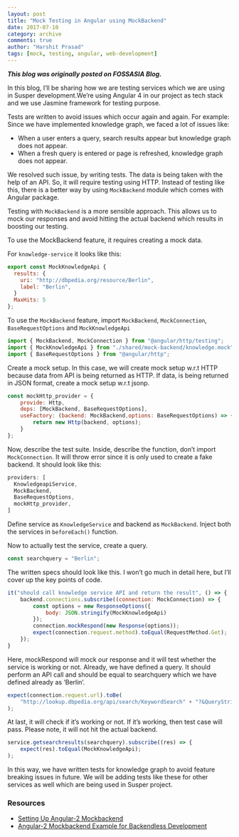 ```yaml
---
layout: post
title: "Mock Testing in Angular using MockBackend"
date: 2017-07-10
category: archive
comments: true
author: "Harshit Prasad"
tags: [mock, testing, angular, web-development]
---
```



***This blog was originally posted on FOSSASIA Blog.***

In this blog, I’ll be sharing how we are testing services which we are using in Susper development.We’re using Angular 4 in our project as tech stack and we use Jasmine framework for testing purpose.

Tests are written to avoid issues which occur again and again. For example: Since we have implemented knowledge graph, we faced a lot of issues like:

 - When a user enters a query, search results appear but knowledge graph does not appear.
 - When a fresh query is entered or page is refreshed, knowledge graph does not appear.

We resolved such issue, by writing tests. The data is being taken with the help of an API. So, it will require testing using HTTP. Instead of testing like this, there is a better way by using `MockBackend` module which comes with Angular package.

Testing with `MockBackend` is a more sensible approach. This allows us to mock our responses and avoid hitting the actual backend which results in boosting our testing.

To use the MockBackend feature, it requires creating a mock data.

For `knowledge-service` it looks like this:
```js
export const MockKnowledgeApi {
  results: {
    uri: "http://dbpedia.org/resource/Berlin",
    label: "Berlin",
  }
  MaxHits: 5
};
```

To use the `MockBackend` feature, import `MockBackend`, `MockConnection`, `BaseRequestOptions` and `MockKnowledgeApi`

```ts
import { MockBackend, MockConnection } from "@angular/http/testing";
import { MockKnowledgeApi } from "./shared/mock-backend/knowledge.mock";
import { BaseRequestOptions } from "@angular/http";
```

Create a mock setup. In this case, we will create mock setup w.r.t HTTP because data from API is being returned as HTTP. If data, is being returned in JSON format, create a mock setup w.r.t jsonp.

```js
const mockHttp_provider = {
    provide: Http,
    deps: [MockBackend, BaseRequestOptions],
    useFactory: (backend: MockBackend,options: BaseRequestOptions) => {
        return new Http(backend, options);
    }
};
```

Now, describe the test suite. Inside, describe the function, don’t import `MockConnection`. It will throw error since it is only used to create a fake backend. It should look like this:

```js
providers: [
  KnowledgeapiService,
  MockBackend,
  BaseRequestOptions,
  mockHttp_provider,
]
```

Define service as `KnowledgeService` and backend as `MockBackend`. Inject both the services in `beforeEach()` function.

Now to actually test the service, create a query.
```js
const searchquery = "Berlin";
```

The written specs should look like this. I won’t go much in detail here, but I’ll cover up the key points of code.
```js
it("should call knowledge service API and return the result", () => {
    backend.connections.subscribe((connection: MockConnection) => {
        const options = new ResponseOptions({
            body: JSON.stringify(MockKnowledgeApi)
        });
        connection.mockRespond(new Response(options));
        expect(connection.request.method).toEqual(RequestMethod.Get);
    });
}
```

Here, mockRespond will mock our response and it will test whether the service is working or not. Already, we have defined a query.
It should perform an API call and should be equal to searchquery which we have defined already as ‘Berlin’.

```js
expect(connection.request.url).toBe(
    "http://lookup.dbpedia.org/api/search/KeywordSearch" + "?&QueryString=${searchquery}"
);
```

At last, it will check if it’s working or not. If it’s working, then test case will pass. Please note, it will not hit the actual backend.

```js
service.getsearchresults(searchquery).subscribe((res) => {
    expect(res).toEqual(MockKnowledgeApi);
);
```

In this way, we have written tests for knowledge graph to avoid feature breaking issues in future. We will be adding tests like these for other services as well which are being used in Susper project.

### Resources
- [Setting Up Angular-2 Mockbackend](https://keyholesoftware.com/2017/01/09/setting-up-angular-2-mockbackend/)
- [Angular-2 Mockbackend Example for Backendless Development](http://jasonwatmore.com/post/2016/11/24/angular-2-mockbackend-example-for-backendless-development)
